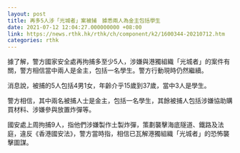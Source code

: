 ```yaml
---
layout: post
title: 再多5人涉「光城者」案被捕　據悉兩人為金主包括學生
date: 2021-07-12 12:04:27.000000000 +08:00
link: https://news.rthk.hk/rthk/ch/component/k2/1600344-20210712.htm
categories: rthk
---
```


據了解，警方國家安全處再拘捕多至少5人，涉嫌與港獨組織「光城者」的案件有關，警方相信當中兩人是金主，包括一名學生。警方行動現時仍然繼續。

消息說，被捕的5人包括4男1女，年齡介乎15歲到37歲，當中3人是學生。

警方相信，其中兩名被捕人士是金主，包括一名學生，其餘被捕人包括涉嫌協助購買材料、涉嫌參與放置炸彈等。

國安處上周拘捕9人，指他們涉嫌製作土製炸彈，策劃襲擊海底隧道、鐵路及法庭，違反《香港國安法》，警方當時指，相信已瓦解港獨組織「光城者」的恐怖襲擊圖謀。
